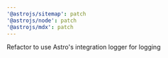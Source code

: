 ```yaml
---
'@astrojs/sitemap': patch
'@astrojs/node': patch
'@astrojs/mdx': patch
---
```


Refactor to use Astro's integration logger for logging
